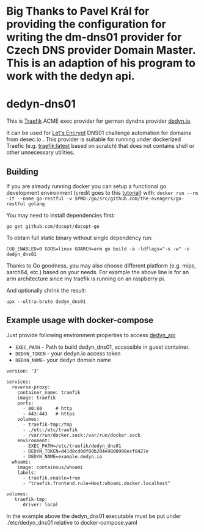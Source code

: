 # Big Thanks to Pavel Král for providing the configuration for writing the dm-dns01 provider for Czech DNS provider Domain Master. This is an adaption of his program to work with the dedyn api.

# dedyn-dns01

This is [Traefik](https://traefik.io/) ACME exec provider for german dyndns provider [dedyn.io](https://www.desec.io/).

It can be used for [Let's Encrypt](https://letsencrypt.org/) DNS01 challenge 
automation for domains from desec.io . This provider is suitable for running under
dockerized Traefic (e.g. [traefik:latest](https://hub.docker.com/_/traefik/) based on scratch) that does not
contains shell or other unnecessary utilities.

## Building

If you are already running docker you can setup a functional go development environment (credit goes to this [tutorial](https://levelup.gitconnected.com/setup-simple-go-development-environment-with-docker-b8b9c0d4e0a8)) with:
`docker run --rm -it --name go-restful -v $PWD:/go/src/github.com/the-evengers/go-restful golang`

You may need to install dependencies first:

`go get github.com/docopt/docopt-go`

To obtain full static binary without single dependency run:

`CGO_ENABLED=0 GOOS=linux GOARCH=arm go build -a -ldflags="-s -w" -o dedyn_dns01`

Thanks to Go goodness, you may also choose different platform (e.g. mips, aarch64, etc.) based on your needs.
For example the above line is for an arm architecture since my traefik is running on an raspberry pi.

And optionally shrink the result:

`upx --ultra-brute dedyn_dns01`

## Example usage with docker-compose

Just provide following environment properties to access [dedyn_api](https://desec.io/api/v1/) 

* `EXEC_PATH` - Path to build dedyn_dns01, accessible in guest container. 
* `DEDYN_TOKEN` - your dedyn.io access token 
* `DEDYN_NAME`- your dedyn domain name


```
version: '3'

services:
  reverse-proxy:
    container_name: traefik
    image: traefik
    ports:
      - 80:80     # http
      - 443:443   # https      
    volumes:
      - traefik-tmp:/tmp
      - ./etc:/etc/traefik
      - /var/run/docker.sock:/var/run/docker.sock
    environment:
      - EXEC_PATH=/etc/traefik/dedyn_dns01
      - DEDYN_TOKEN=d41d8cd98f00b204e9800998ecf8427e
      - DEDYN_NAME=example.dedyn.io
  whoami:
    image: containous/whoami 
    labels:
      - traefik.enable=true
      - "traefik.frontend.rule=Host:whoami.docker.localhost"

volumes:
   traefik-tmp:
      driver: local

```

In the example above the dedyn_dns01 executable must be put under ./etc/dedyn_dns01 relative to docker-compose.yaml
